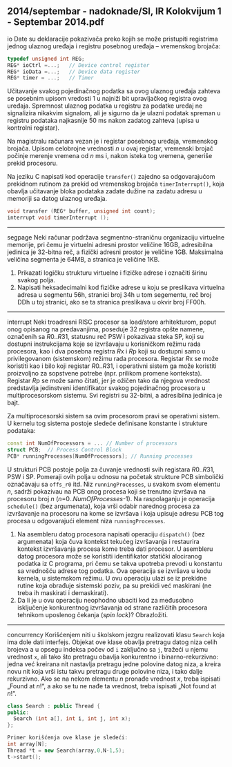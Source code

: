 2014/septembar - nadoknade/SI, IR Kolokvijum 1 - Septembar 2014.pdf
--------------------------------------------------------------------------------
io
Date su deklaracije pokazivača preko kojih se može pristupiti registrima jednog ulaznog
uređaja i registru posebnog uređaja – vremenskog brojača:
```cpp
typedef unsigned int REG;
REG* ioCtrl =...;   // Device control register
REG* ioData =...;   // Device data register
REG* timer = ...;   // Timer
```
Učitavanje svakog pojedinačnog podatka sa ovog ulaznog uređaja zahteva se posebnim
upisom vredosti 1 u najniži bit upravljačkog registra ovog uređaja. Spremnost ulaznog
podatka u registru za podatke uređaj ne signalizira nikakvim signalom, ali je sigurno da je
ulazni podatak spreman u registru podataka najkasnije 50 ms nakon zadatog zahteva (upisa u
kontrolni registar).

Na magistralu računara vezan je i registar posebnog uređaja, vremenskog brojača. Upisom
celobrojne vrednosti *n* u ovaj registar, vremenski brojač počinje merenje vremena od *n* ms i, nakon isteka tog vremena, generiše prekid procesoru.

Na jeziku C napisati kod operacije `transfer()`  zajedno sa odgovarajućom prekidnom
rutinom za prekid od vremenskog brojača `timerInterrupt()`, koja obavlja učitavanje bloka
podataka zadate dužine na zadatu adresu u memoriji sa datog ulaznog uređaja.
```cpp
void transfer (REG* buffer, unsigned int count);
interrupt void timerInterrupt ();
```

--------------------------------------------------------------------------------
segpage
Neki računar podržava segmentno-straničnu organizaciju virtuelne memorije, pri čemu je
virtuelni adresni prostor veličine 16GB, adresibilna jedinica je 32-bitna reč, a fizički adresni
prostor je veličine 1GB. Maksimalna veličina segmenta je 64MB, a stranica je veličine 1KB.

1. Prikazati logičku strukturu virtuelne i fizičke adrese i označiti širinu svakog polja.
2. Napisati heksadecimalni kod fizičke adrese u koju se preslikava virtuelna adresa u
segmentu 56h, stranici broj 34h u tom segementu, reč broj DDh u toj stranici, ako se ta
stranica preslikava u okvir broj FF00h.

--------------------------------------------------------------------------------
interrupt
Neki troadresni RISC procesor sa load/store arhitekturom, poput onog opisanog na
predavanjima, poseduje 32 registra opšte namene, označenih sa *R*0..*R*31, statusnu reč PSW i
pokazivaa steka SP, koji su dostupni instrukcijama koje se izvršavaju u korisničkom režimu
rada procesora, kao i dva posebna registra *R*x i *R*p koji su dostupni samo u privilegovanom
(sistemskom) režimu rada procesora. Registar *R*x se može koristiti kao i bilo koji registar
*R*0..*R*31, i operativni sistem ga može koristiti proizvoljno za sopstvene potrebe (npr. prilikom
promene konteksta). Registar *R*p se može samo čitati, jer je ožičen tako da njegova vrednost
predstavlja jedinstveni identifikator svakog pojedinačnog procesora u multiprocesorskom
sistemu. Svi registri su 32-bitni, a adresibilna jedinica je bajt.

Za multiprocesorski sistem sa ovim procesorom pravi se operativni sistem. U kernelu tog
sistema postoje sledeće definisane konstante i strukture podataka:
```cpp
const int NumOfProcessors = ... // Number of processors
struct PCB;  // Process Control Block
PCB* runningProcesses[NumOfProcessors]; // Running processes
```
U strukturi PCB postoje polja za čuvanje vrednosti svih registara *R*0..*R*31, PSW i SP.
Pomeraji ovih polja u odnosu na početak strukture PCB simbolički označavaju sa `offs_r0`
itd. Niz `runningProcesses`, u svakom svom elementu *n*, sadrži pokazivau na PCB onog
procesa koji se trenutno izvršava na procesoru broj *n* (*n*=0..*NumOfProcesses*-1). Na
raspolaganju je operacija `schedule()`  (bez argumenata), koja vrši odabir narednog procesa
za izvršavanje na procesoru na kome se izvršava i koja upisuje adresu PCB tog procesa u
odgovarajući element niza `runningProcesses`.

1. Na asembleru datog procesora napisati operaciju `dispatch()` (bez argumenata) koja
čuva kontekst tekućeg izvršavanja i restaurira kontekst izvršavanja procesa kome treba dati
procesor. U asembleru datog procesora može se koristiti identifikator statički alociranog
podatka iz C programa, pri čemu se takva upotreba prevodi u konstantu sa vrednošću adrese
tog podatka. Ova operacija se izvršava u kodu kernela, u sistemskom režimu. U ovu operaciju
ulazi se iz prekidne rutine koja obrađuje sistemski poziv, pa su prekidi već maskirani (ne treba
ih maskirati i demaskirati).
2. Da li je u ovu operaciju neophodno ubaciti kod za međusobno isključenje
konkurentnog izvršavanja od strane različitih procesora tehnikom uposlenog čekanja (*spin lock*)? Obrazložiti.

--------------------------------------------------------------------------------
concurrency
Korišćenjem niti u školskom jezgru realizovati klasu `Search` koja ima dole dati interfejs.
Objekat ove klase obavlja pretragu datog niza celih brojeva a u opsegu indeksa počev od `i`
zaključno sa `j`, tražeći u njemu vrednost `x`, ali tako što pretragu obavlja konkurentno i
binarno-rekurzivno: jedna već kreirana nit nastavlja pretragu jedne polovine datog niza, a
kreira novu nit koja vrši istu takvu pretragu druge polovine niza, i tako dalje rekurzivno. Ako
se na nekom elementu *n* pronađe vrednost *x*, treba ispisati „Found at *n*!“, a ako se tu ne nađe
ta vrednost, treba ispisati „Not found at *n*!“.
```cpp
class Search : public Thread {
public:
  Search (int a[], int i, int j, int x);
};

Primer korišćenja ove klase je sledeći:
int array[N];
Thread *t = new Search(array,0,N-1,5);
t->start();
```
